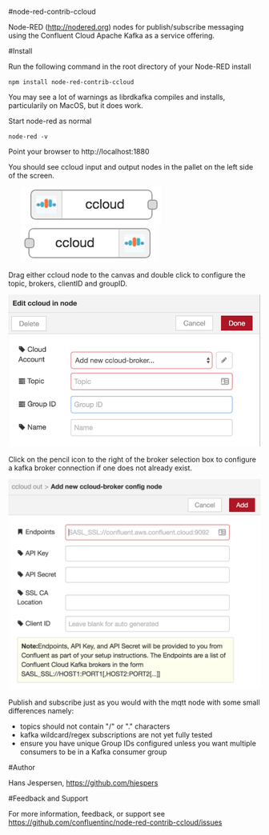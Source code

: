 #node-red-contrib-ccloud

Node-RED (http://nodered.org) nodes for publish/subscribe messaging using the Confluent Cloud Apache Kafka as a service offering.


#Install

Run the following command in the root directory of your Node-RED install

    npm install node-red-contrib-ccloud

You may see a lot of warnings as librdkafka compiles and installs, particularily on MacOS, but it does work.

Start node-red as normal

	node-red -v

Point your browser to http://localhost:1880

You should see ccloud input and output nodes in the pallet on the left side of the screen.
<ul>
    <img src="./images/ccloud-in.png">
    <img src="./images/ccloud-out.png">
</ul>

Drag either ccloud node to the canvas and double click to configure the topic, brokers, clientID and groupID.

<img src="./images/ccloud-in-config.png">

Click on the pencil icon to the right of the broker selection box to configure a kafka broker connection if one does not already exist.

<img src="./images/ccloud-broker-config.png">

Publish and subscribe just as you would with the mqtt node with some small differences namely:
<ul>
	<li>topics should not contain "/" or "." characters
	<li>kafka wildcard/regex subscriptions are not yet fully tested
	<li>ensure you have unique Group IDs configured unless you want multiple consumers to be in a Kafka consumer group
</ul>

#Author

Hans Jespersen, https://github.com/hjespers

#Feedback and Support

For more information, feedback, or support see https://github.com/confluentinc/node-red-contrib-ccloud/issues
